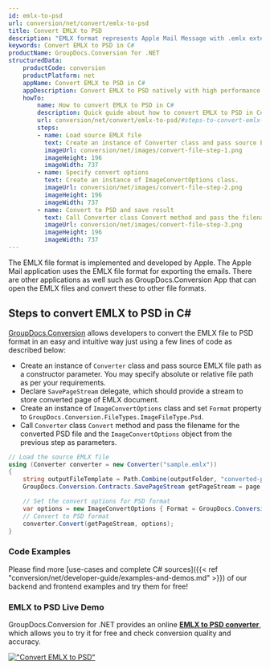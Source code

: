 ```yaml
---
id: emlx-to-psd
url: conversion/net/convert/emlx-to-psd
title: Convert EMLX to PSD
description: "EMLX format represents Apple Mail Message with .emlx extension. Learn how to convert EMLX to PSD file programmatically in C# language using GroupDocs.Conversion for .NET library."
keywords: Convert EMLX to PSD in C#
productName: GroupDocs.Conversion for .NET
structuredData:
    productCode: conversion
    productPlatform: net
    appName: Convert EMLX to PSD in C#
    appDescription: Convert EMLX to PSD natively with high performance using C# language and server side GroupDocs.Conversion for .NET APIs, without the use of any software like Microsoft or Open Office.
    howTo:
        name: How to convert EMLX to PSD in C# 
        description: Quick guide about how to convert EMLX to PSD in C# with high performance and accuracy.
        url: conversion/net/convert/emlx-to-psd/#steps-to-convert-emlx-to-psd-in-c
        steps:
        - name: Load source EMLX file 
          text: Create an instance of Converter class and pass source EMLX file path as a constructor parameter. You may specify absolute or relative file path as per your requirements. 
          imageUrl: conversion/net/images/convert-file-step-1.png
          imageHeight: 196
          imageWidth: 737
        - name: Specify convert options 
          text: Create an instance of ImageConvertOptions class.
          imageUrl: conversion/net/images/convert-file-step-2.png
          imageHeight: 196
          imageWidth: 737
        - name: Convert to PSD and save result 
          text: Call Converter class Convert method and pass the filename for the converted HTML file and the ImageConvertOptions object from the previous step as parameters.
          imageUrl: conversion/net/images/convert-file-step-3.png
          imageHeight: 196
          imageWidth: 737
---
```


The EMLX file format is implemented and developed by Apple. The Apple Mail application uses the EMLX file format for exporting the emails. There are other applications as well such as GroupDocs.Conversion App that can open the EMLX files and convert these to other file formats.

## Steps to convert EMLX to PSD in C#

[GroupDocs.Conversion](https://products.groupdocs.com/conversion/net) allows developers to convert the EMLX file to PSD format in an easy and intuitive way just using a few lines of code as described below:

* Create an instance of `Converter` class and pass source EMLX file path as a constructor parameter. You may specify absolute or relative file path as per your requirements. 
* Declare `SavePageStream` delegate, which should provide a stream to store converted page of EMLX document.
* Create an instance of `ImageConvertOptions` class and set `Format` property to `GroupDocs.Conversion.FileTypes.ImageFileType.Psd`.
* Call `Converter` class `Convert` method and pass the filename for the converted PSD file and the `ImageConvertOptions` object from the previous step as parameters.

```csharp
// Load the source EMLX file
using (Converter converter = new Converter("sample.emlx"))
{
    string outputFileTemplate = Path.Combine(outputFolder, "converted-page-{0}.psd");
    GroupDocs.Conversion.Contracts.SavePageStream getPageStream = page => new FileStream(string.Format(outputFileTemplate, page), FileMode.Create);

    // Set the convert options for PSD format
    var options = new ImageConvertOptions { Format = GroupDocs.Conversion.FileTypes.ImageFileType.Psd };   
    // Convert to PSD format
    converter.Convert(getPageStream, options);
}
```

### Code Examples

Please find more [use-cases and complete C# sources]({{< ref "conversion/net/developer-guide/examples-and-demos.md" >}}) of our backend and frontend examples and try them for free!

### EMLX to PSD Live Demo

GroupDocs.Conversion for .NET provides an online [**EMLX to PSD converter**](https://products.groupdocs.app/conversion/emlx-to-psd), which allows you to try it for free and check conversion quality and accuracy.

[!["Convert EMLX to PSD"](conversion/net/images/convert-to-psd/convert-emlx-to-psd.png)](https://products.groupdocs.app/conversion/emlx-to-psd)